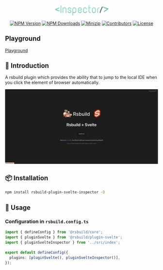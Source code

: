<p align="center">
<a href="https://www.npmjs.com/package/rsbuild-plugin-svelte-inspector"><img src="https://raw.githubusercontent.com/hunghg255/rsbuild-plugin-svelte-inspector/main/logo.svg" width="180" alt="rsbuild-plugin-svelte-inspector"></a>
</p>

<p align="center">
  <a href="https://www.npmjs.com/package/rsbuild-plugin-svelte-inspector" target="_blank" rel="noopener noreferrer"><img src="https://badge.fury.io/js/rsbuild-plugin-svelte-inspector.svg" alt="NPM Version" /></a>
  <a href="https://www.npmjs.com/package/rsbuild-plugin-svelte-inspector" target="_blank" rel="noopener noreferrer"><img src="https://img.shields.io/npm/dt/rsbuild-plugin-svelte-inspector.svg?logo=npm" alt="NPM Downloads" /></a>
  <a href="https://bundlephobia.com/result?p=rsbuild-plugin-svelte-inspector" target="_blank" rel="noopener noreferrer"><img src="https://img.shields.io/bundlephobia/minzip/rsbuild-plugin-svelte-inspector" alt="Minizip" /></a>
  <a href="https://github.com/hunghg255/rsbuild-plugin-svelte-inspector/graphs/contributors" target="_blank" rel="noopener noreferrer"><img src="https://img.shields.io/badge/all_contributors-1-orange.svg" alt="Contributors" /></a>
  <a href="https://github.com/hunghg255/rsbuild-plugin-svelte-inspector/blob/main/LICENSE" target="_blank" rel="noopener noreferrer"><img src="https://badgen.net/github/license/hunghg255/rsbuild-plugin-svelte-inspector" alt="License" /></a>
</p>

## Playground

[Playground](https://github.com/hunghg255/rsbuild-plugin-svelte-inspector/tree/main/playground)

## 📖 Introduction

A rsbuild plugin which provides the ability that to jump to the local IDE when you click the element of browser automatically.

<p align="center">
<img src="https://raw.githubusercontent.com/hunghg255/rsbuild-plugin-svelte-inspector/main/assets/demo.gif" alt="rsbuild-plugin-svelte-inspector">
</p>

## 📦 Installation

```bash
npm install rsbuild-plugin-svelte-inspector -D
```

## 🦄 Usage

### Configuration in `rsbuild.config.ts`

```ts
import { defineConfig } from '@rsbuild/core';
import { pluginSvelte } from '@rsbuild/plugin-svelte';
import { pluginSvelteInspector } from '../src/index';

export default defineConfig({
  plugins: [pluginSvelte(), pluginSvelteInspector()],
});
```

